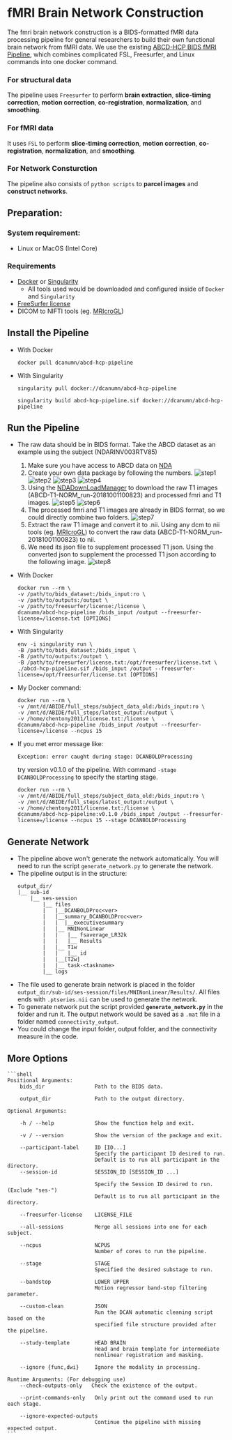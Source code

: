 # fMRI Brain Network Construction

The fmri brain network construction is a BIDS-formatted fMRI data processing pipeline for general researchers to build their own functional brain network from fMRI data. We use the existing [ABCD-HCP BIDS fMRI Pipeline](https://github.com/DCAN-Labs/abcd-hcp-pipeline), which combines complicated FSL, Freesurfer, and Linux commands into one docker command.
### For structural data
The pipeline uses `Freesurfer` to perform __brain extraction__, __slice-timing correction__, __motion correction__, __co-registration__, __normalization__, and __smoothing__.
### For fMRI data
It uses `FSL` to perform __slice-timing correction__, __motion correction__, __co-registration__, __normalization__, and __smoothing__.
### For Network Consturction
The pipeline also consists of `python scripts` to __parcel images__ and __construct networks__.

## Preparation:
### System requirement:
- Linux or MacOS (Intel Core)
### Requirements
- [Docker](https://docs.docker.com/get-docker/) or [Singularity](https://sylabs.io/guides/3.5/user-guide/quick_start.html)
    - All tools used would be downloaded and configured inside of `Docker` and `Singularity`
- [FreeSurfer license](https://surfer.nmr.mgh.harvard.edu/fswiki/License)
- DICOM to NIFTI tools (eg. [MRIcroGL](https://www.nitrc.org/projects/mricrogl))

## Install the Pipeline
- With Docker
    ```shell
    docker pull dcanumn/abcd-hcp-pipeline
    ```
- With Singularity
    ```shell
    singularity pull docker://dcanumn/abcd-hcp-pipeline

    singularity build abcd-hcp-pipeline.sif docker://dcanumn/abcd-hcp-pipeline
    ```
## Run the Pipeline
- The raw data should be in BIDS format. Take the ABCD dataset as an example using the subject (NDARINV003RTV85)
    1. Make sure you have access to ABCD data on [NDA](nda.nih.gov)
    2. Create your own data package by following the numbers.
       ![step1](./img/s1.jpg)
       ![step2](./img/s2.png)
       ![step3](./img/s3.png)
       ![step4](./img/s4.png)
    1. Using the [NDADownLoadManager](https://nda.nih.gov/static/docs/NDA_Download_Manager_User_Guide_v0.1.38.pdf) to download the raw T1 images (ABCD-T1-NORM_run-20181001100823) and processed fmri and T1 images.
       ![step5](./img/s5.jpg)
       ![step6](./img/s6.jpg)
    1. The processed fmri and T1 images are already in BIDS format, so we could directly combine two folders.
       ![step7](./img/tree1.jpg)
    1. Extract the raw T1 image and convert it to .nii. Using any dcm to nii tools (eg. [MRIcroGL](https://www.nitrc.org/projects/mricrogl)) to convert the raw data (ABCD-T1-NORM_run-20181001100823) to nii.
    2. We need its json file to supplement processed T1 json. Using the converted json to supplement the processed T1 json according to the following image.
       ![step8](./img/json_conf.jpg)

- With Docker
    ```shell
    docker run --rm \
    -v /path/to/bids_dataset:/bids_input:ro \
    -v /path/to/outputs:/output \
    -v /path/to/freesurfer/license:/license \
    dcanumn/abcd-hcp-pipeline /bids_input /output --freesurfer-license=/license.txt [OPTIONS]
    ```
- With Singularity
    ```shell
    env -i singularity run \
    -B /path/to/bids_dataset:/bids_input \
    -B /path/to/outputs:/output \
    -B /path/to/freesurfer/license.txt:/opt/freesurfer/license.txt \
    ./abcd-hcp-pipeline.sif /bids_input /output --freesurfer-license=/opt/freesurfer/license.txt [OPTIONS]
    ```

- My Docker command:
    ```shell
    docker run --rm \
    -v /mnt/d/ABIDE/full_steps/subject_data_old:/bids_input:ro \
    -v /mnt/d/ABIDE/full_steps/latest_output:/output \
    -v /home/chentony2011/license.txt:/license \
    dcanumn/abcd-hcp-pipeline /bids_input /output --freesurfer-license=/license --ncpus 15
    ```

- If you met error message like:
    ```shell
    Exception: error caught during stage: DCANBOLDProcessing
    ```
  try version v0.1.0 of the pipeline. With command `-stage DCANBOLDProcessing` to specify the starting stage.
    ```shell
    docker run --rm \
    -v /mnt/d/ABIDE/full_steps/subject_data_old:/bids_input:ro \
    -v /mnt/d/ABIDE/full_steps/latest_output:/output \
    -v /home/chentony2011/license.txt:/license \
    dcanumn/abcd-hcp-pipeline:v0.1.0 /bids_input /output --freesurfer-license=/license --ncpus 15 --stage DCANBOLDProcessing
    ```

## Generate Network
- The pipeline above won't generate the network automatically. You will need to run the script `generate_network.py` to generate the network.
- The pipeline output is in the structure:
    ```
    output_dir/
    |__ sub-id
        |__ ses-session
            |__ files
            |   |__DCANBOLDProc<ver>
            |   |__summary_DCANBOLDProc<ver>
            |   |  |__executivesummary
            |   |__ MNINonLinear
            |   |   |__ fsaverage_LR32k
            |   |   |__ Results
            |   |__ T1w
            |   |   |__ id
            |   |__[T2w]   
            |   |__ task-<taskname>
            |__ logs
    ```
- The file used to generate brain network is placed in the folder `output_dir/sub-id/ses-session/files/MNINonLinear/Results/`. All files ends with `.ptseries.nii` can be used to generate the network.
- To generate network put the script provided **`generate_network.py`** in the folder and run it. The output network would be saved as a `.mat` file in a folder named `connectivity_output`.
- You could change the input folder, output folder, and the connectivity measure in the code.
## More Options
    ```shell
    Positional Arguments:
        bids_dir                Path to the BIDS data.

        output_dir              Path to the output directory.

    Optional Arguments:

        -h / --help             Show the function help and exit.

        -v / --version          Show the version of the package and exit.

        --participant-label     ID [ID...]
                                Specify the participant ID desired to run.
                                Default is to run all participant in the directory.
        --session-id            SESSION_ID [SESSION_ID ...]

                                Specify the Session ID desired to run. (Exclude "ses-")
                                Default is to run all participant in the directory.

        --freesurfer-license    LICENSE_FILE

        --all-sessions          Merge all sessions into one for each subject.

        --ncpus                 NCPUS
                                Number of cores to run the pipeline.

        --stage                 STAGE
                                Specified the desired substage to run.

        --bandstop              LOWER UPPER
                                Motion regressor band-stop filtering parameter.

        --custom-clean          JSON
                                Run the DCAN automatic cleaning script based on the 
                                specified file structure provided after the pipeline.

        --study-template        HEAD BRAIN
                                Head and brain template for intermediate
                                nonlinear registration and masking.

        --ignore {func,dwi}     Ignore the modality in processing.

    Runtime Arguments: (For debugging use)
        --check-outputs-only   Check the existence of the output.

        --print-commands-only   Only print out the command used to run each stage.

        --ignore-expected-outputs
                                Continue the pipeline with missing expected output.
    ```